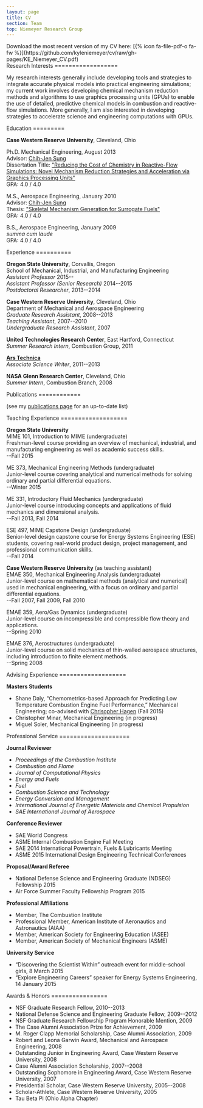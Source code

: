 ```yaml
---
layout: page
title: CV
section: Team
top: Niemeyer Research Group
---
```


<div class="section">
Download the most recent version of my CV here: [{% icon fa-file-pdf-o fa-fw %}](https://github.com/kyleniemeyer/cv/raw/gh-pages/KE_Niemeyer_CV.pdf)
</div>

<div class="section">
Research Interests
==================

My research interests generally include developing tools and strategies to integrate accurate physical models into practical engineering simulations; my current work involves developing chemical mechanism reduction methods and algorithms to use graphics processing units (GPUs) to enable the use of detailed, predictive chemical models in combustion and reactive-flow simulations. More generally, I am also interested in developing strategies to accelerate science and engineering computations with GPUs.
</div>

<div class="section">
Education
=========

**Case Western Reserve University**, Cleveland, Ohio

Ph.D. Mechanical Engineering, August 2013  
Advisor: [Chih-Jen Sung](http://www.engr.uconn.edu/me/cms/people/87-chihsung)  
Dissertation Title: ["Reducing the Cost of Chemistry in Reactive-Flow Simulations: Novel Mechanism Reduction Strategies and Acceleration via Graphics Processing Units"](/assets/pubs/KE-Niemeyer-dissertation.pdf)  
GPA: 4.0 / 4.0

M.S., Aerospace Engineering, January 2010  
Advisor: [Chih-Jen Sung](http://www.engr.uconn.edu/me/cms/people/87-chihsung)  
Thesis: ["Skeletal Mechanism Generation for Surrogate Fuels"](/assets/pubs/Niemeyer_thesis.pdf)  
GPA: 4.0 / 4.0

B.S., Aerospace Engineering, January 2009  
*summa cum laude*  
GPA: 4.0 / 4.0

</div>

<div class="section">
Experience
==========

**Oregon State University**, Corvallis, Oregon  
School of Mechanical, Industrial, and Manufacturing Engineering  
*Assistant Professor* 2015--  
*Assistant Professor (Senior Research)* 2014--2015  
*Postdoctoral Researcher*, 2013--2014  


**Case Western Reserve University**, Cleveland, Ohio  
Department of Mechanical and Aerospace Engineering  
*Graduate Research Assistant*, 2008--2013  
*Teaching Assistant*, 2007--2010  
*Undergraduate Research Assistant*, 2007  


**United Technologies Research Center**, East Hartford, Connecticut  
*Summer Research Intern*, Combustion Group, 2011  


**[Ars Technica](http://arstechnica.com/)**  
*Associate Science Writer*, 2011--2013  


**NASA Glenn Research Center**, Cleveland, Ohio  
*Summer Intern*, Combustion Branch, 2008  


</div>

<div class="section">
Publications
============

(see my [publications page](/pubs/) for an up-to-date list)

</div>

<div class="section">
Teaching Experience
===================

**Oregon State University**  
MIME 101, Introduction to MIME (undergraduate)  
Freshman-level course providing an overview of mechanical, industrial, and manufacturing engineering as well as academic success skills.  
--Fall 2015  

ME 373, Mechanical Engineering Methods (undergraduate)  
Junior-level course covering analytical and numerical methods for solving ordinary and partial differential equations.  
--Winter 2015  

ME 331, Introductory Fluid Mechanics (undergraduate)  
Junior-level course introducing concepts and applications of fluid mechanics and dimensional analysis.  
--Fall 2013, Fall 2014  

ESE 497, MIME Capstone Design (undergraduate)  
Senior-level design capstone course for Energy Systems Engineering (ESE) students, covering real-world product design, project management, and professional communication skills.  
--Fall 2014  

**Case Western Reserve University** (as teaching assistant)  
EMAE 350, Mechanical Engineering Analysis (undergraduate)  
Junior-level course on mathematical methods (analytical and numerical) used in mechanical engineering, with a focus on ordinary and partial differential equations.  
--Fall 2007, Fall 2009, Fall 2010  

EMAE 359, Aero/Gas Dynamics (undergraduate)  
Junior-level course on incompressible and compressible flow theory and applications.  
--Spring 2010  

EMAE 376, Aerostructures (undergraduate)  
Junior-level course on solid mechanics of thin-walled aerospace structures, including introduction to finite element methods.  
--Spring 2008  

</div>

<div class="section">
Advising Experience
===================

**Masters Students**

 * Shane Daly, “Chemometrics-based Approach for Predicting Low Temperature Combustion Engine Fuel Performance,” Mechanical Engineering; co-advised with [Chrisopher Hagen](http://osucascades.edu/energy-systems-lab) (Fall 2015)
 * Christopher Minar, Mechanical Engineering (in progress)
 * Miguel Soler, Mechanical Engineering (in progress)

</div>

<div class="section">
Professional Service
====================

**Journal Reviewer**

 * *Proceedings of the Combustion Institute*
 * *Combustion and Flame*
 * *Journal of Computational Physics*
 * *Energy and Fuels*
 * *Fuel*
 * *Combustion Science and Technology*
 * *Energy Conversion and Management*
 * *International Journal of Energetic Materials and Chemical Propulsion*
 * *SAE International Journal of Aerospace*

**Conference Reviewer**

 * SAE World Congress
 * ASME Internal Combustion Engine Fall Meeting
 * SAE 2014 International Powertrain, Fuels & Lubricants Meeting
 * ASME 2015 International Design Engineering Technical Conferences

**Proposal/Award Referee**

 * National Defense Science and Engineering Graduate (NDSEG) Fellowship 2015
 * Air Force Summer Faculty Fellowship Program 2015

**Professional Affiliations**

 * Member, The Combustion Institute
 * Professional Member, American Institute of Aeronautics and Astronautics (AIAA)
 * Member, American Society for Engineering Education (ASEE)
 * Member, American Society of Mechanical Engineers (ASME)

**University Service**

 * “Discovering the Scientist Within” outreach event for middle-school girls, 8 March 2015
 * “Explore Engineering Careers” speaker for Energy Systems Engineering, 14 January 2015

</div>

<div class="section">
Awards & Honors
================

- NSF Graduate Research Fellow, 2010--2013
- National Defense Science and Engineering Graduate Fellow, 2009--2012
- NSF Graduate Research Fellowship Program Honorable Mention, 2009
- The Case Alumni Association Prize for Achievement, 2009
- M. Roger Clapp Memorial Scholarship, Case Alumni Association, 2009
- Robert and Leona Garwin Award, Mechanical and Aerospace Engineering, 2008
- Outstanding Junior in Engineering Award, Case Western Reserve University, 2008
- Case Alumni Association Scholarship, 2007--2008
- Outstanding Sophomore in Engineering Award, Case Western Reserve University, 2007
- Presidential Scholar, Case Western Reserve University, 2005--2008
- Scholar-Athlete, Case Western Reserve University, 2005
- Tau Beta Pi (Ohio Alpha Chapter)

</div>
